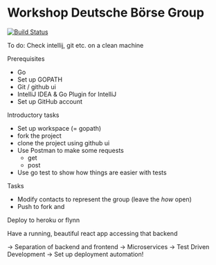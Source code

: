 # Workshop Deutsche Börse Group

[![Build Status](https://travis-ci.org/ory-am/workshop-dbg.svg?branch=master)](https://travis-ci.org/ory-am/workshop-dbg)

To do:
Check intellij, git etc. on a clean machine

Prerequisites
+ Go
+ Set up GOPATH
+ Git / github ui
+ IntelliJ IDEA & Go Plugin for IntelliJ
+ Set up GitHub account

Introductory tasks
+ Set up workspace (= gopath)
+ fork the project
+ clone the project using github ui
+ Use Postman to make some requests
  + get
  + post
+ Use go test to show how things are easier with tests

Tasks
+ Modify contacts to represent the group (leave the *how* open)
+ Push to fork and

Deploy to heroku or flynn

Have a running, beautiful react app accessing that backend

-> Separation of backend and frontend
-> Microservices
-> Test Driven Development
-> Set up deployment automation!